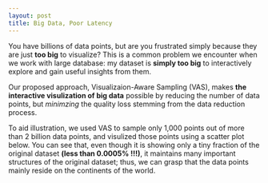 ```yaml
---
layout: post
title: Big Data, Poor Latency
---
```


You have billions of data points, but are you frustrated simply because they are
just **too big** to visualize? This is a common problem we encounter when we
work with large database: my dataset is **simply too big** to interactively explore
and gain useful insights from them.

Our proposed approach, Visualizaion-Aware Sampling (VAS), makes **the
interactive visulization of big data** possible by reducing the number of data
points, but *minimzing* the quality loss stemming from the data reduction
process.

To aid illustration, we used VAS to sample only 1,000 points out of more than 2
billion data points, and visulized those points using a scatter plot below. You
can see that, even though it is showing only a tiny fraction of the original
dataset **(less than 0.0005% !!!)**, it maintains many important structures of
the original dataset; thus, we can grasp that the data points mainly reside on
the continents of the world.

<br>
<div id="container" style="width: 600px; height: 400px;"></div>

<script src="mymap.js"></script>
